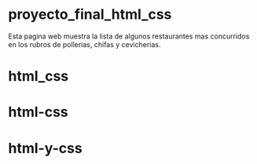# proyecto_final_html_css

Esta pagina web muestra la lista de algunos restaurantes mas concurridos en los 
rubros de pollerias, chifas y cevicherias.
# html_css
# html-css
# html-y-css
